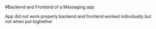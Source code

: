 #Backend and Frontend of a Messaging app


App did not work properly
backend and frontend worked individually but not when put toghether
